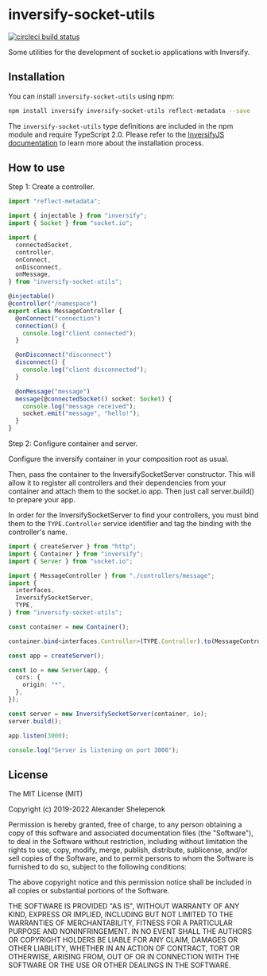 # inversify-socket-utils

[![circleci build status](https://circleci.com/gh/alxshelepenok/inversify-socket-utils.svg?style=svg)](https://circleci.com/gh/alxshelepenok/inversify-socket-utils)

Some utilities for the development of socket.io applications with Inversify.

## Installation

You can install `inversify-socket-utils` using npm:

```sh
npm install inversify inversify-socket-utils reflect-metadata --save
```

The `inversify-socket-utils` type definitions are included in the npm module and require TypeScript 2.0.
Please refer to the [InversifyJS documentation](https://github.com/inversify/InversifyJS#installation) to learn more about the installation process.

## How to use

Step 1: Create a controller.

```ts
import "reflect-metadata";

import { injectable } from "inversify";
import { Socket } from "socket.io";

import {
  connectedSocket,
  controller,
  onConnect,
  onDisconnect,
  onMessage,
} from "inversify-socket-utils";

@injectable()
@controller("/namespace")
export class MessageController {
  @onConnect("connection")
  connection() {
    console.log("client connected");
  }

  @onDisconnect("disconnect")
  disconnect() {
    console.log("client disconnected");
  }

  @onMessage("message")
  message(@connectedSocket() socket: Socket) {
    console.log("message received");
    socket.emit("message", "hello!");
  }
}
```

Step 2: Configure container and server.

Configure the inversify container in your composition root as usual.

Then, pass the container to the InversifySocketServer constructor. This will allow it to register all controllers and their dependencies from your container and attach them to the socket.io app.
Then just call server.build() to prepare your app.

In order for the InversifySocketServer to find your controllers, you must bind them to the `TYPE.Controller` service identifier and tag the binding with the controller's name.

```ts
import { createServer } from "http";
import { Container } from "inversify";
import { Server } from "socket.io";

import { MessageController } from "./controllers/message";
import {
  interfaces,
  InversifySocketServer,
  TYPE,
} from "inversify-socket-utils";

const container = new Container();

container.bind<interfaces.Controller>(TYPE.Controller).to(MessageController);

const app = createServer();

const io = new Server(app, {
  cors: {
    origin: "*",
  },
});

const server = new InversifySocketServer(container, io);
server.build();

app.listen(3000);

console.log("Server is listening on port 3000");
```

## License

The MIT License (MIT)

Copyright (c) 2019-2022 Alexander Shelepenok

Permission is hereby granted, free of charge, to any person obtaining a copy
of this software and associated documentation files (the "Software"), to deal
in the Software without restriction, including without limitation the rights
to use, copy, modify, merge, publish, distribute, sublicense, and/or sell
copies of the Software, and to permit persons to whom the Software is
furnished to do so, subject to the following conditions:

The above copyright notice and this permission notice shall be included in all
copies or substantial portions of the Software.

THE SOFTWARE IS PROVIDED "AS IS", WITHOUT WARRANTY OF ANY KIND, EXPRESS OR
IMPLIED, INCLUDING BUT NOT LIMITED TO THE WARRANTIES OF MERCHANTABILITY,
FITNESS FOR A PARTICULAR PURPOSE AND NONINFRINGEMENT. IN NO EVENT SHALL THE
AUTHORS OR COPYRIGHT HOLDERS BE LIABLE FOR ANY CLAIM, DAMAGES OR OTHER
LIABILITY, WHETHER IN AN ACTION OF CONTRACT, TORT OR OTHERWISE, ARISING FROM,
OUT OF OR IN CONNECTION WITH THE SOFTWARE OR THE USE OR OTHER DEALINGS IN THE
SOFTWARE.
